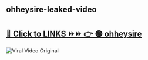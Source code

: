 
 ## ohheysire-leaked-video 

# <h2><a href="https://clipsfans.com/ohheysire&ref=git">🔗 Click to LINKS ⏩⏩ 👉 🟢 ohheysire </a></h2>

<a href="https://clipsfans.com/ohheysire&ref=git" rel="nofollow" data-target="animated-image.originalLink"><img src="https://i.ibb.co.com/xMMVF88/686577567.gif" alt="Viral Video Original" style="max-width: 100%; display: inline-block;" data-target="animated-image.originalImage"></a>
